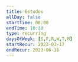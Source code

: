 ```yaml
---
title: Estudos
allDay: false
startTime: 08:00
endTime: 10:30
type: recurring
daysOfWeek: [S,F,R,W,T,M]
startRecur: 2023-03-17
endRecur: 2023-06-16
---
```

